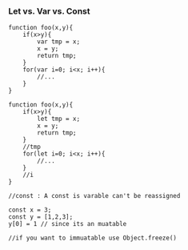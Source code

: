 ### Let vs. Var vs. Const

	function foo(x,y){
		if(x>y){
			var tmp = x;
			x = y;
			return tmp;
		}
		for(var i=0; i<x; i++){
			//...
		}
	}
	
	function foo(x,y){
		if(x>y){
			let tmp = x;
			x = y;
			return tmp;
		}
		//tmp 
		for(let i=0; i<x; i++){
			//...
		}
		//i
	}
	
	//const : A const is varable can't be reassigned 
	
	const x = 3;
	const y = [1,2,3];
	y[0] = 1 // since its an muatable
	
	//if you want to immuatable use Object.freeze()  
	
	
	

<!--stackedit_data:
eyJoaXN0b3J5IjpbMTk4MzU1MzkxOF19
-->